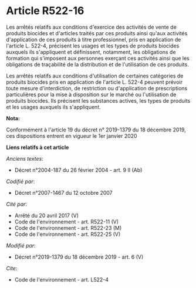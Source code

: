 # Article R522-16

Les arrêtés relatifs aux conditions d'exercice des activités de vente de produits biocides et d'articles traités par ces
produits ainsi qu'aux activités d'application de ces produits à titre professionnel, pris en application de l'article L.
522-4, précisent les usages et les types de produits biocides auxquels ils s'appliquent et définissent, notamment, les
obligations de formation qui s'imposent aux personnes exerçant ces activités ainsi que les obligations de traçabilité de la
distribution et de l'utilisation de ces produits.

Les arrêtés relatifs aux conditions d'utilisation de certaines catégories de produits biocides pris en application de
l'article L. 522-4 peuvent prévoir toute mesure d'interdiction, de restriction ou d'application de prescriptions
particulières pour la mise à disposition sur le marché ou l'utilisation de produits biocides. Ils précisent les substances
actives, les types de produits et les usages auxquels ils s'appliquent.

**Nota:**

Conformément à l'article 19 du décret n° 2019-1379 du 18 décembre 2019, ces dispositions entrent en vigueur le 1er janvier
2020

**Liens relatifs à cet article**

_Anciens textes_:

  - Décret n°2004-187 du 26 février 2004 - art. 9 II (Ab)

_Codifié par_:

  - Décret n°2007-1467 du 12 octobre 2007

_Cité par_:

  - Arrêté du 20 avril 2017 (V)
  - Code de l'environnement - art. R522-11 (V)
  - Code de l'environnement - art. R522-23 (M)
  - Code de l'environnement - art. R522-25 (V)

_Modifié par_:

  - Décret n°2019-1379 du 18 décembre 2019 - art. 6 (V)

_Cite_:

  - Code de l'environnement - art. L522-4
